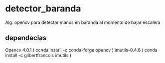 # detector_baranda
Alg. opencv para detectar manos en baranda al momento de bajar escalera

## dependecias

Opencv 4.0.1 ( conda install -c conda-forge opencv )
imutils-0.4.6 ( conda install -c gilbertfrancois imutils )

